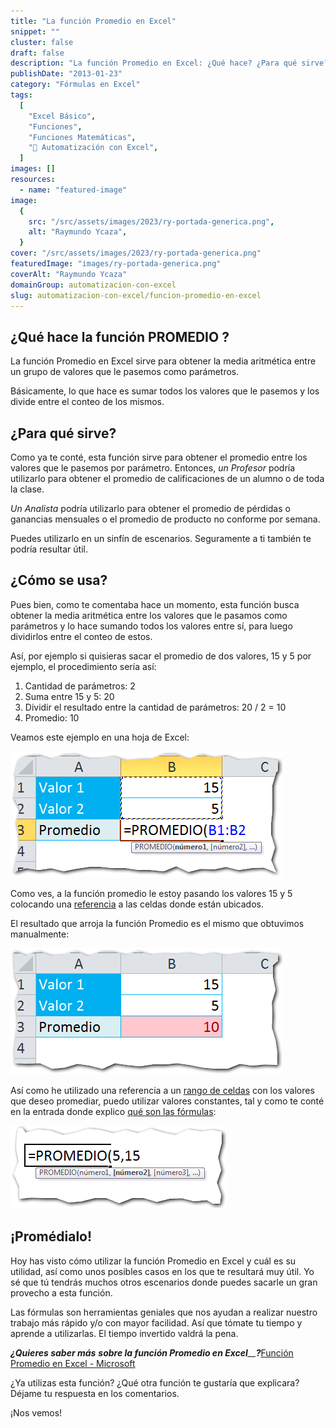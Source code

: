```yaml
---
title: "La función Promedio en Excel"
snippet: ""
cluster: false
draft: false
description: "La función Promedio en Excel: ¿Qué hace? ¿Para qué sirve? ¿Cómo se usa? Sigue leyendo y entérate."
publishDate: "2013-01-23"
category: "Fórmulas en Excel"
tags:
  [
    "Excel Básico",
    "Funciones",
    "Funciones Matemáticas",
    "🤖 Automatización con Excel",
  ]
images: []
resources:
  - name: "featured-image"
image:
  {
    src: "/src/assets/images/2023/ry-portada-generica.png",
    alt: "Raymundo Ycaza",
  }
cover: "/src/assets/images/2023/ry-portada-generica.png"
featuredImage: "images/ry-portada-generica.png"
coverAlt: "Raymundo Ycaza"
domainGroup: automatizacion-con-excel
slug: automatizacion-con-excel/funcion-promedio-en-excel
---
```


## ¿Qué hace la función PROMEDIO ?

La función Promedio en Excel sirve para obtener la media aritmética entre un grupo de valores que le pasemos como parámetros.

Básicamente, lo que hace es sumar todos los valores que le pasemos y los divide entre el conteo de los mismos.

## ¿Para qué sirve?

Como ya te conté, esta función sirve para obtener el promedio entre los valores que le pasemos por parámetro. Entonces, _un Profesor_ podría utilizarlo para obtener el promedio de calificaciones de un alumno o de toda la clase.

_Un Analista_ podría utilizarlo para obtener el promedio de pérdidas o ganancias mensuales o el promedio de producto no conforme por semana.

Puedes utilizarlo en un sinfín de escenarios. Seguramente a ti también te podría resultar útil.

## ¿Cómo se usa?

Pues bien, como te comentaba hace un momento, esta función busca obtener la media aritmética entre los valores que le pasamos como parámetros y lo hace sumando todos los valores entre sí, para luego dividirlos entre el conteo de estos.

Así, por ejemplo si quisieras sacar el promedio de dos valores, 15 y 5 por ejemplo, el procedimiento sería así:

1. Cantidad de parámetros: 2
2. Suma entre 15 y 5: 20
3. Dividir el resultado entre la cantidad de parámetros: 20 / 2 = 10
4. Promedio: 10

Veamos este ejemplo en una hoja de Excel:

[![La función Promedio en Excel](/src/assets/images/2023/funcion-promedio-en-excel-0001421.png)](http://raymundoycaza.com/wp-content/uploads/funcion-promedio-en-excel-0001421.png)

Como ves, a la función promedio le estoy pasando los valores 15 y 5 colocando una [referencia](http://raymundoycaza.com/que-es-la-referencia/) a las celdas donde están ubicados.

El resultado que arroja la función Promedio es el mismo que obtuvimos manualmente:

[![La función Promedio en Excel](/src/assets/images/2023/funcion-promedio-en-excel-0001431.png)](http://raymundoycaza.com/wp-content/uploads/funcion-promedio-en-excel-0001431.png)

Así como he utilizado una referencia a un [rango de celdas](http://raymundoycaza.com/que-es-un-rango-en-excel/) con los valores que deseo promediar, puedo utilizar valores constantes, tal y como te conté en la entrada donde explico [qué son las fórmulas](http://raymundoycaza.com/que-es-una-formula-en-excel/):

[![La función Promedio en Excel](/src/assets/images/2023/funcion-promedio-en-excel-0001441.png)](http://raymundoycaza.com/wp-content/uploads/funcion-promedio-en-excel-0001441.png)

## ¡Promédialo!

Hoy has visto cómo utilizar la función Promedio en Excel y cuál es su utilidad, así como unos posibles casos en los que te resultará muy útil. Yo sé que tú tendrás muchos otros escenarios donde puedes sacarle un gran provecho a esta función.

Las fórmulas son herramientas geniales que nos ayudan a realizar nuestro trabajo más rápido y/o con mayor facilidad. Así que tómate tu tiempo y aprende a utilizarlas. El tiempo invertido valdrá la pena.

_**¿Quieres saber más**_ _**sobre la función Promedio en Excel**\_\_**?**_[Función Promedio en Excel - Microsoft](http://office.microsoft.com/es-es/excel-help/funcion-promedio-HP010062482.aspx)

¿Ya utilizas esta función? ¿Qué otra función te gustaría que explicara? Déjame tu respuesta en los comentarios.

¡Nos vemos!
